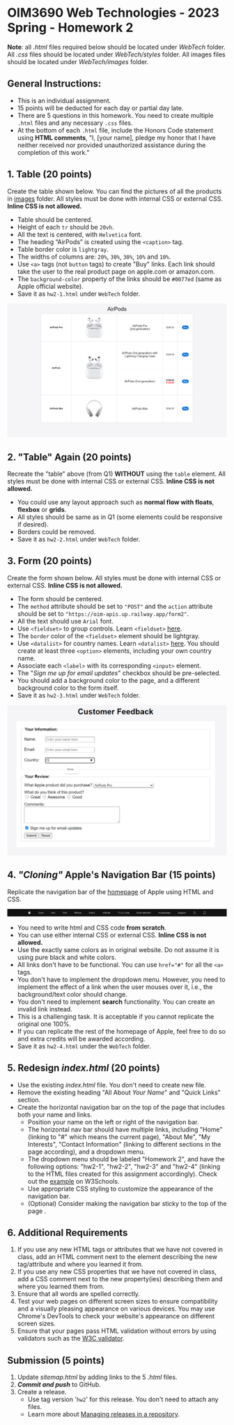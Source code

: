 # OIM3690 Web Technologies - 2023 Spring - Homework 2

**Note**: all *.html* files required below should be located under *WebTech* folder. All *.css* files should be located under *WebTech/styles* folder. All images files should be located under *WebTech/images* folder.

## General Instructions:

- This is an individual assignment.
- 15 points will be deducted for each day or partial day late. 
- There are 5 questions in this homework. You need to create multiple `.html` files and any necessary `.css` files. 
- At the bottom of each `.html` file, include the Honors Code statement using **HTML comments**, "I, [your name], pledge my honor that I have neither received nor provided unauthorized assistance during the completion of this work."

## 1. Table (20 points)

Create the table shown below. You can find the pictures of all the products in [images](./images) folder. All styles must be done with internal CSS or external CSS. **Inline CSS is not allowed.**

- Table should be centered.
- Height of each `tr` should be `20vh`.
- All the text is centered, with `Helvetica` font.
- The heading “AirPods” is created using the `<caption>` tag. 
- Table border color is `lightgray`.
- The widths of columns are: `20%`, `30%`, `30%`, `10%` and `10%`.
- Use `<a>` tags (not `button` tags) to create "Buy" links. Each link should take the user to the real product page on apple.com or amazon.com.
- The `background-color` property of the links should be `#0077ed` (same as Apple official website).
- Save it as `hw2-1.html` under `WebTech` folder. 

![hw2-1 demo](./images/hw2-1-demo.png)

## 2. "Table" Again (20 points)

Recreate the "table" above (from Q1) **WITHOUT** using the `table` element. All styles must be done with internal CSS or external CSS. **Inline CSS is not allowed.**

- You could use any layout approach such as **normal flow with floats**, **flexbox** or **grids**.
- All styles should be same as in Q1 (some elements could be responsive if desired).
- Borders could be removed.
- Save it as `hw2-2.html` under `WebTech` folder.

## 3. Form (20 points)
Create the form shown below. All styles must be done with internal CSS or external CSS. **Inline CSS is not allowed.**

- The form should be centered.
- The `method` attribute should be set to `"POST"` and the `action` attribute should be set to `"https://oim-apis.up.railway.app/form2"`.
- All the text should use `Arial` font.
- Use `<fieldset>` to group controls. Learn `<fieldset>` [here](https://developer.mozilla.org/en-US/docs/Web/HTML/Element/fieldset).
- The `border` color of the `<fieldset>` element should be lightgray.
- Use `<datalist>` for country names. Learn `<datalist>` [here](https://developer.mozilla.org/en-US/docs/Web/HTML/Element/datalist). You should create at least three `<option>` elements, including your own country name.
- Associate each `<label>` with its corresponding `<input>` element.
- The "*Sign me up for email updates*" checkbox should be pre-selected.
- You should add a background color to the page, and a different background color to the form itself.
- Save it as `hw2-3.html` under `WebTech` folder. 

![hw2 demo](./images/hw2-3-demo.png)

## 4. *"Cloning"* Apple's Navigation Bar (15 points)

Replicate the navigation bar of the [homepage](https://www.apple.com/) of Apple using HTML and CSS.

![hw2-apple](./images/hw2-apple.png)

- You need to write html and CSS code **from scratch**. 
- You can use either internal CSS or external CSS. **Inline CSS is not allowed.**
- Use the exactly same colors as in original website. Do not assume it is using pure black and white colors.
- All links don't have to be functional. You can use `href="#"` for all the `<a>` tags.
- You don't have to implement the dropdown menu. However, you need to implement the effect of a link when the user mouses over it, i.e., the background/text color should change.
- You don't need to implement **search** functionality. You can create an invalid link instead.
- This is a challenging task. It is acceptable if you cannot replicate the original one 100%.
- If you can replicate the rest of the homepage of Apple, feel free to do so and extra credits will be awarded according.
- Save it as `hw2-4.html` under the `WebTech` folder. 


## 5. Redesign *index.html* (20 points)

- Use the existing *index.html* file. You don't need to create new file.
- Remove the existing heading "All About _Your Name_" and "Quick Links" section.
- Create the horizontal navigation bar on the top of the page that includes both your name and links.
  - Position your name on the left or right of the navigation bar.
  - The horizontal nav bar should have multiple links, including "Home" (linking to "#" which means the current page), "About Me", "My Interests", "Contact Information" (linking to different sections in the page according), and a dropdown menu. 
  - The dropdown menu should be labeled "Homework 2", and have the following options: "hw2-1", "hw2-2", "hw2-3" and "hw2-4" (linking to the HTML files created for this assignment accordingly). Check out the [example](https://www.w3schools.com/css/tryit.asp?filename=trycss_dropdown_navbar) on W3Schools. 
  - Use appropriate CSS styling to customize the appearance of the navigation bar.
  - (Optional) Consider making the navigation bar sticky to the top of the page .

## 6. Additional Requirements
1. If you use any new HTML tags or attributes that we have not covered in class, add an HTML comment next to the element describing the new tag/attribute and where you learned it from.
2. If you use any new CSS properties that we have not covered in class, add a CSS comment next to the new property(ies) describing them and where you learned them from.
3. Ensure that all words are spelled correctly.
4. Test your web pages on different screen sizes to ensure compatibility and a visually pleasing appearance on various devices. You may use Chrome's DevTools to check your website's appearance on different screen sizes.
5. Ensure that your pages pass HTML validation without errors by using validators such as the [W3C validator](https://validator.w3.org/).

## Submission (5 points)

1. Update *sitemap.html* by adding links to the 5 *.html* files.
2. ***Commit and push*** to GitHub.
3. Create a release.
   - Use tag version '`hw2`' for this release. You don't need to attach any files.
   - Learn more about [Managing releases in a repository](https://docs.github.com/en/github/administering-a-repository/releasing-projects-on-github/managing-releases-in-a-repository).

